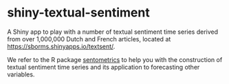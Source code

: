 
# shiny-textual-sentiment

A Shiny app to play with a number of textual sentiment time series derived from over 1,000,000 Dutch and French articles, located at https://sborms.shinyapps.io/textsent/.

We refer to the R package [sentometrics](https://sborms.github.io/sentometrics/) to help you with the construction of textual sentiment time series and its application to forecasting other variables. 

